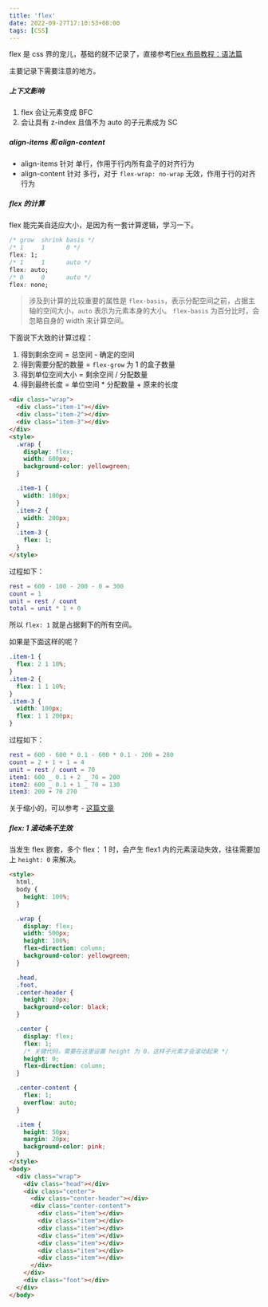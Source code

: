 ```yaml
---
title: 'flex'
date: 2022-09-27T17:10:53+08:00
tags: [CSS]
---
```


flex 是 css 界的宠儿，基础的就不记录了，直接参考[Flex 布局教程：语法篇](https://www.ruanyifeng.com/blog/2015/07/flex-grammar.html)

主要记录下需要注意的地方。

##### 上下文影响

1. flex 会让元素变成 BFC
2. 会让具有 z-index 且值不为 auto 的子元素成为 SC

##### align-items 和 align-content

- align-items 针对 单行，作用于行内所有盒子的对齐行为
- align-content 针对 多行，对于 `flex-wrap: no-wrap` 无效，作用于行的对齐行为

##### flex 的计算

flex 能完美自适应大小，是因为有一套计算逻辑，学习一下。

```css
/* grow  shrink basis */
/* 1     1      0 */
flex: 1;
/* 1     1      auto */
flex: auto;
/* 0     0      auto */
flex: none;
```

> 涉及到计算的比较重要的属性是 `flex-basis`，表示分配空间之前，占据主轴的空间大小，`auto` 表示为元素本身的大小。
> `flex-basis` 为百分比时，会忽略自身的 width 来计算空间。

下面说下大致的计算过程：

1. 得到剩余空间 = 总空间 - 确定的空间
2. 得到需要分配的数量 = `flex-grow` 为 1 的盒子数量
3. 得到单位空间大小 = 剩余空间 / 分配数量
4. 得到最终长度 = 单位空间 \* 分配数量 + 原来的长度

```html
<div class="wrap">
  <div class="item-1"></div>
  <div class="item-2"></div>
  <div class="item-3"></div>
</div>
<style>
  .wrap {
    display: flex;
    width: 600px;
    background-color: yellowgreen;
  }

  .item-1 {
    width: 100px;
  }
  .item-2 {
    width: 200px;
  }
  .item-3 {
    flex: 1;
  }
</style>
```

过程如下：

```m
rest = 600 - 100 - 200 - 0 = 300
count = 1
unit = rest / count
total = unit * 1 + 0
```

所以 `flex: 1` 就是占据剩下的所有空间。

如果是下面这样的呢？

```css
.item-1 {
  flex: 2 1 10%;
}
.item-2 {
  flex: 1 1 10%;
}
.item-3 {
  width: 100px;
  flex: 1 1 200px;
}
```

过程如下：

```m
rest = 600 - 600 * 0.1 - 600 * 0.1 - 200 = 280
count = 2 + 1 + 1 = 4
unit = rest / count = 70
item1: 600 _ 0.1 + 2 _ 70 = 200
item2: 600 _ 0.1 + 1 _ 70 = 130
item3: 200 + 70 270
```

关于缩小的，可以参考 - [这篇文章](https://www.cnblogs.com/liyan-web/p/11217330.html)

##### flex: 1 滚动条不生效

当发生 flex 嵌套，多个 flex： 1 时，会产生 flex1 内的元素滚动失效，往往需要加上 `height: 0` 来解决。

```html
<style>
  html,
  body {
    height: 100%;
  }

  .wrap {
    display: flex;
    width: 500px;
    height: 100%;
    flex-direction: column;
    background-color: yellowgreen;
  }

  .head,
  .foot,
  .center-header {
    height: 20px;
    background-color: black;
  }

  .center {
    display: flex;
    flex: 1;
    /* 关键代码，需要在这里设置 height 为 0，这样子元素才会滚动起来 */
    height: 0;
    flex-direction: column;
  }

  .center-content {
    flex: 1;
    overflow: auto;
  }

  .item {
    height: 50px;
    margin: 20px;
    background-color: pink;
  }
</style>
<body>
  <div class="wrap">
    <div class="head"></div>
    <div class="center">
      <div class="center-header"></div>
      <div class="center-content">
        <div class="item"></div>
        <div class="item"></div>
        <div class="item"></div>
        <div class="item"></div>
        <div class="item"></div>
        <div class="item"></div>
        <div class="item"></div>
      </div>
    </div>
    <div class="foot"></div>
  </div>
</body>
```
